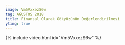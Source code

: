 ```yaml
---
image: Vm5VxxezS6w
tag: AĞUSTOS 2018
title: Finansal Olarak Gökyüzünün Değerlendirilmesi
ytimg: true
---
```

{% include video.html id="Vm5VxxezS6w" %}
